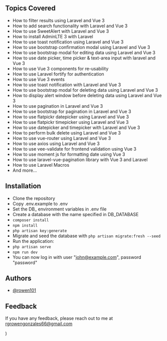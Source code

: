 
## Topics Covered

* How to filter results using Laravel and Vue 3
* How to add search functionality with Laravel and Vue 3
* How to use SweetAlert with Laravel and Vue 3
* How to install AdminLTE 3 with Laravel
* How to use toast notification using Laravel and Vue 3
* How to use bootstrap confirmation modal using Laravel and Vue 3
* How to use bootstrap modal for editing data using Laravel and Vue 3
* How to use date picker, time picker & text-area input with laravel and Vue 3
* How to use Vue 3 components for re-usability
* How to use Laravel fortify for authentication
* How to use Vue 3 events
* How to use toast notification with Laravel and Vue 3
* How to use bootstrap modal for deleting data using Laravel and Vue 3
* How to display alert window before deleting data using Laravel and Vue 3
* How to use pagination in Laravel and Vue 3
* How to use bootstrap for pagination in Laravel and Vue 3
* How to use flatpickr datepicker using Laravel and Vue 3
* How to use flatpickr timepicker using Laravel and Vue 3
* How to use datepicker and timepicker with Laravel and Vue 3
* How to perform bulk delete using Laravel and Vue 3
* How to use vue-router using Laravel and Vue 3
* How to use axios using Laravel and Vue 3
* How to use vee-validate for frontend validation using Vue 3
* How to use moment js for formatting date using Vue 3
* How to use laravel-vue-pagination library with Vue 3 and Laravel
* How to use Laravel Macros
* And more...


## Installation

- Clone the repository
- Copy .env.example to .env
- Set the DB_ environment variables in .env file
- Create a database with the name specified in DB_DATABASE
- ```composer install```
- ```npm install```
- ```php artisan key:generate```
- Migrate and seed the database with ```php artisan migrate:fresh --seed```
- Run the application:
- ```php artisan serve```
- ```npm run dev```
- You can now log in with user "john@example.com", password "password"


## Authors

- [@rowen101](https://www.github.com/rowen101)


## Feedback

If you have any feedback, please reach out to me at rgrowengonzales66@gmail.com


)

